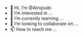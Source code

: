 - 👋 Hi, I’m @Alrojoubi
- 👀 I’m interested in ...
- 🌱 I’m currently learning ...
- 💞️ I’m looking to collaborate on ...
- 📫 How to reach me ...

<!---
Alrojoubi/Alrojoubi is a ✨ special ✨ repository because its `README.md` (this file) appears on your GitHub profile.
You can click the Preview link to take a look at your changes.
--->
